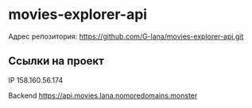 # movies-explorer-api

Адрес репозитория: https://github.com/G-lana/movies-explorer-api.git

## Ссылки на проект 

IP 158.160.56.174 

Backend https://api.movies.lana.nomoredomains.monster
